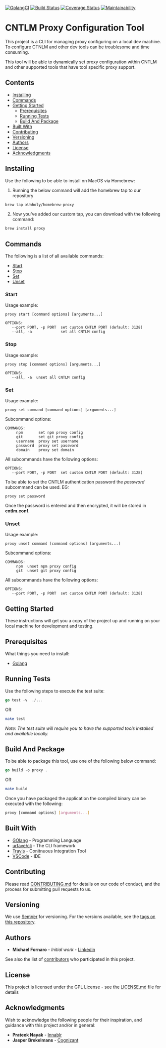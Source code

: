 [![GolangCI](https://golangci.com/badges/github.com/xUnholy/go-proxy.svg)](https://golangci.com)
[![Build Status](https://travis-ci.com/xUnholy/go-proxy.svg?branch=master)](https://travis-ci.com/xUnholy/go-proxy)
[![Coverage Status](https://coveralls.io/repos/github/xUnholy/go-proxy/badge.svg?branch=master)](https://coveralls.io/github/xUnholy/go-proxy?branch=master)
[![Maintainability](https://api.codeclimate.com/v1/badges/ff937aa58ba1d149d29a/maintainability)](https://codeclimate.com/github/xUnholy/go-proxy/maintainability)

# CNTLM Proxy Configuration Tool

This project is a CLI for managing proxy configuring on a local dev machine. To configure CTNLM and other dev tools can be troublesome and time consuming. 

This tool will be able to dynamically set proxy configuration within CNTLM and other supported tools that have tool specific proxy support. 

## Contents

* [Installing](#Installing)
* [Commands](#Commands)
* [Getting Started](#Getting-Started)
   * [Prerequisites](#Prerequisites)
   * [Running Tests](#Running-Tests)
   * [Build And Package](#Build-And-Package) 
* [Built With](#Built-With)
* [Contributing](#Contributing)
* [Versioning](#Versioning)
* [Authors](#Authors)
* [License](#License)
* [Acknowledgments](#Acknowledgments)

## Installing

Use the following to be able to install on MacOS via Homebrew:

1. Running the below command will add the homebrew tap to our repository

```bash
brew tap xUnholy/homebrew-proxy
```

2. Now you've added our custom tap, you can download with the following command:

```bash
brew install proxy
```

## Commands

The following is a list of all available commands:

* [Start](#Start)
* [Stop](#Stop)
* [Set](#Set)
* [Unset](#Unset)

### Start

Usage example:

```
proxy start [command options] [arguments...]
```

```
OPTIONS:
   --port PORT, -p PORT  set custom CNTLM PORT (default: 3128)
   --all, -a             set all CNTLM config
```

### Stop

Usage example:

```
proxy stop [command options] [arguments...]
```

```
OPTIONS:
   --all, -a  unset all CNTLM config
```

### Set

Usage example:

```
proxy set command [command options] [arguments...]
```

Subcommand options:

```
COMMANDS:
     npm       set npm proxy config
     git       set git proxy config
     username  proxy set username
     password  proxy set password
     domain    proxy set domain
```

All subcommands have the following options:

```
OPTIONS:
   --port PORT, -p PORT  set custom CNTLM PORT (default: 3128)
```

To be able to set the CNTLM authentication password the *password* subcommand can be used. EG:

```
proxy set password
```

Once the password is entered and then encrypted, it will be stored in **cntlm.conf**.


### Unset

Usage example:

```
proxy unset command [command options] [arguments...]
```

Subcommand options:

```
COMMANDS:
     npm  unset npm proxy config
     git  unset git proxy config
```

All subcommands have the following options:

```
OPTIONS:
   --port PORT, -p PORT  set custom CNTLM PORT (default: 3128)
```

## Getting Started

These instructions will get you a copy of the project up and running on your local machine for development and testing.

## Prerequisites

What things you need to install:

* [Golang](https://golang.org/dl/)

## Running Tests

Use the following steps to execute the test suite:

```go
go test -v  ./...
```

OR 

```bash
make test
```

*Note: The test suite will require you to have the supported tools installed and available locally.*

## Build And Package

To be able to package this tool, use one of the following below command:

```go
go build -o proxy .
```

OR

```bash
make build
```

Once you have packaged the application the compiled binary can be executed with the following:

```bash
proxy [command options] [arguments...]
```

## Built With

* [GOlang](https://golang.org/dl/) - Programming Language
* [urfave/cli](https://github.com/urfave/cli) - The CLI framework
* [Travis](https://maven.apache.org/) - Conitnuous Integration Tool
* [VSCode](https://code.visualstudio.com/) - IDE

## Contributing

Please read [CONTRIBUTING.md](https://gist.github.com/xUnholy/CONTRIBUTION.md) for details on our code of conduct, and the process for submitting pull requests to us.

## Versioning

We use [SemVer](http://semver.org/) for versioning. For the versions available, see the [tags on this repository](https://github.com/your/project/tags). 

## Authors

* **Michael Fornaro** - *Initial work* - [Linkedin](https://www.linkedin.com/in/michael-fornaro-5b756179/)

See also the list of [contributors](https://github.com/xUnholy/go-proxy/contributors) who participated in this project.

## License

This project is licensed under the GPL License - see the [LICENSE.md](LICENSE.md) file for details

## Acknowledgments

Wish to acknowledge the following people for their inspiration, and guidance with this project and/or in general:

* **Prateek Nayak** - [Innablr](https://innablr.com.au/)
* **Jasper Brekelmans** - [Cognizant](https://www.cognizant.com/)
